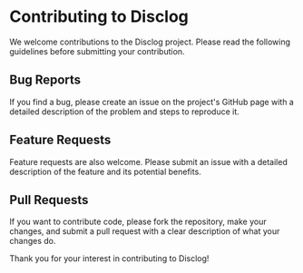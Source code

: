 # Contributing to Disclog

We welcome contributions to the Disclog project. Please read the following guidelines before submitting your contribution.

## Bug Reports

If you find a bug, please create an issue on the project's GitHub page with a detailed description of the problem and steps to reproduce it.

## Feature Requests

Feature requests are also welcome. Please submit an issue with a detailed description of the feature and its potential benefits.

## Pull Requests

If you want to contribute code, please fork the repository, make your changes, and submit a pull request with a clear description of what your changes do.

Thank you for your interest in contributing to Disclog!